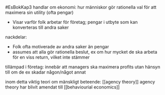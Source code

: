 #EsBokKap3
handlar om ekonomi:  hur människor gör rationella val för att maximera sin utility (ofta pengar)
- Visar varför folk arbetar för företag; pengar i utbyte som kan konverteras till andra saker

nackdelar:
- Folk ofta motiverade av andra saker än pengar
- assumes att alla gör rationella beslut, ex om hur mycket de ska arbeta för en viss return, vilket inte stämmer

tillämpad i företag: innebär att managers ska maximera profits utan hänsyn till om de ex skadar någon/något annat

inom detta viktig teori om mänskligt beteende: [[agency theory]]
agency theory har blivit amendat till [[behaviourial economics]]